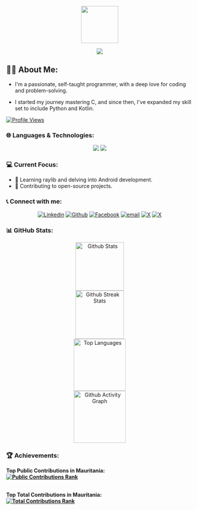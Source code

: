 <!--
**OussamaTeyib/OussamaTeyib** is a ✨ _special_ ✨ repository because its `README.md` (this file) appears on your GitHub profile.
-->
<p align="center" ><img src="https://github.com/7oSkaaa/7oSkaaa/blob/main/Images/about_me.gif?raw=true" width=100px></p>

<div align="center">
  <img src="https://readme-typing-svg.herokuapp.com/?font=Righteous&size=35&center=true&vCenter=true&width=500&height=70&duration=4000&lines=Hi+There!+👋;" />
</div>

## 🙋🏻 About Me:

- I'm a passionate, self-taught programmer, with a deep love for coding and problem-solving.

- I started my journey mastering C, and since then, I've expanded my skill set to include Python and Kotlin.

<a href="https://github.com/antonkomarev/github-profile-views-counter">
  <img src="https://komarev.com/ghpvc/?username=OussamaTeyib&style=for-the-badge" alt="Profile Views" />
</a>

### 🌐 Languages & Technologies:

<div align="center">
  <img src="https://skillicons.dev/icons?i=c,python,kotlin,matlab,html,css" />
  <img src="https://skillicons.dev/icons?i=markdown,cmake,git,github" />
</div>
  
### 💻 Current Focus:

- 📱 Learning raylib and delving into Android development.
- 🎯 Contributing to open-source projects.

### 📞 Connect with me:

<div align="center">
  <a href="https://linkedin.com/in/OussamaTeyib"><img alt="Linkedin" title="Linkedin" src="https://img.shields.io/badge/LinkedIn-0077B5?style=for-the-badge&logo=linkedin&logoColor=white"></a>
  <a href="https://github.com/OussamaTeyib"><img alt="Github" title="Github" src="https://img.shields.io/badge/GitHub-100000?style=for-the-badge&logo=github&logoColor=white"></a>
  <a href="https://facebook.com/OussamaTeyib"><img alt="Facebook" title="Facebook" src="https://img.shields.io/badge/Facebook-1877F2?style=for-the-badge&logo=facebook&logoColor=white"></a>
  <a href="mailto:oussama.teyib@gmail.com"><img alt="email" title="email" src="https://img.shields.io/badge/Gmail-D14836?style=for-the-badge&logo=gmail&logoColor=white"></a>   <a href="http://X.com/OussamaTeyib"><img alt="X" title="X" src="https://img.shields.io/badge/x-1DA1F2?style=for-the-badge&logo=x&logoColor=white"></a>
    <a href="https://orcid.org/0009-0008-0248-1545"><img alt="X" title="X" src="https://img.shields.io/badge/ORCID-1DA1F2?style=for-the-badge&logo=orcid&logoColor=white"></a>
</div>

### 📊 GitHub Stats:
<!--
To include private stats (especially detailed stats) and to improve perfromance, it is recommended to deploy your own instances.
For Streak Stats and Activity Graph, private stats are shown by default (without own deployment) if "Private contributions" in "Contribution settings" is turned on.
-->
<div align="center">
  <a href="https://github.com/anuraghazra/github-readme-stats">
    <img height=130 src="https://github-readme-stats-oussamateyib.vercel.app/api?username=OussamaTeyib&show_icons=true&layout=compact&theme=tokyonight" alt="Github Stats" />
  </a>
  <br>
  <a href="https://github.com/DenverCoder1/github-readme-streak-stats">
    <img height=130 src="https://github-readme-streak-stats-oussamateyib.vercel.app/?user=OussamaTeyib&&theme=tokyonight" alt="Github Streak Stats" />
  </a>
  <br>
  <a href="https://github.com/anuraghazra/github-readme-stats">
    <img height=140 src="https://github-readme-stats-oussamateyib.vercel.app/api/top-langs?username=OussamaTeyib&show_icons=true&layout=compact&theme=tokyonight" alt="Top Languages" />
  </a>
  <br>
  <a href="https://github.com/ashutosh00710/github-readme-activity-graph">
    <img height=140 src="https://github-readme-activity-graph-oussamateyib.vercel.app/graph?username=OussamaTeyib&area=true&theme=tokyo-night" alt="Github Activity Graph" />
  </a>
</div>

### 🏆 Achievements:
<div align="left">
  <strong>Top Public Contributions in Mauritania:</stronh><br>
  <a href="https://committers.top/mauritania_public">
    <img src="https://user-badge.committers.top/mauritania_public/OussamaTeyib.svg" alt="Public Contributions Rank">
  </a>

  <br><strong>Top Total Contributions in Mauritania:</strong><br>
  <a href="https://committers.top/mauritania_private">
    <img src="https://user-badge.committers.top/mauritania_private/OussamaTeyib.svg" alt="Total Contributions Rank">
  </a>
</div>
